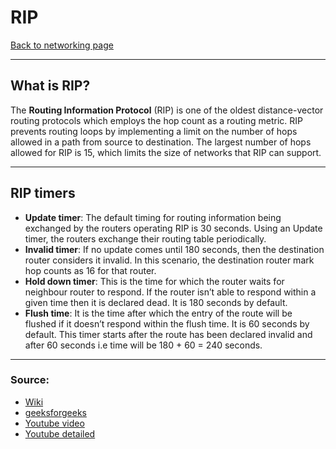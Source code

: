 # RIP
[Back to networking page](../index.md)
- --
## What is RIP?
The **Routing Information Protocol** (RIP) is one of the oldest distance-vector routing protocols which employs the hop count as a routing metric. RIP prevents routing loops by implementing a limit on the number of hops allowed in a path from source to destination. The largest number of hops allowed for RIP is 15, which limits the size of networks that RIP can support.
- --
## RIP timers 
- **Update timer**: The default timing for routing information being exchanged by the routers operating RIP is 30 seconds. Using an Update timer, the routers exchange their routing table periodically.
- **Invalid timer**: If no update comes until 180 seconds, then the destination router considers it invalid. In this scenario, the destination router mark hop counts as 16 for that router.
- **Hold down timer**: This is the time for which the router waits for neighbour router to respond. If the router isn’t able to respond within a given time then it is declared dead. It is 180 seconds by default.
- **Flush time**: It is the time after which the entry of the route will be flushed if it doesn’t respond within the flush time. It is 60 seconds by default. This timer starts after the route has been declared invalid and after 60 seconds i.e time will be 180 + 60 = 240 seconds.

- --
### Source:
- [Wiki](https://en.wikipedia.org/wiki/Routing_Information_Protocol)
- [geeksforgeeks](https://www.geeksforgeeks.org/routing-information-protocol-rip/)
- [Youtube video](https://youtu.be/rIU2dKnPd0E)
- [Youtube detailed](https://youtu.be/pQQ5wNgbQw8)